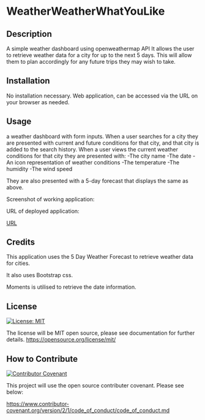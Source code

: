 # WeatherWeatherWhatYouLike

## Description

A simple weather dashboard using openweathermap API
It allows the user to retrieve weather data for a city for up to the next 5 days. This will allow them to plan accordingly for any future trips they may wish to take.

## Installation

No installation necessary. Web application, can be accessed via the URL on your browser as needed.

## Usage

a weather dashboard with form inputs. When a user searches for a city they are presented with current and future conditions for that city, and that city is added to the search history. When a user views the current weather conditions for that city they are presented with: 
-The city name 
-The date 
-An icon representation of weather conditions 
-The temperature 
-The humidity 
-The wind speed 

They are also presented with a 5-day forecast that displays the same as above.

Screenshot of working application: 

URL of deployed application: 

[URL](https://angelina12p.github.io/WeatherWeatherWhatYouLike/)

## Credits 

This application uses the 5 Day Weather Forecast to retrieve weather data for cities.

It also uses Bootstrap css. 

Moments is utilised to retrieve the date information.

## License

[![License: MIT](https://img.shields.io/badge/License-MIT-yellow.svg)](https://opensource.org/licenses/MIT)

The license will be MIT open source, please see documentation for further details.
https://opensource.org/license/mit/


## How to Contribute

[![Contributor Covenant](https://img.shields.io/badge/Contributor%20Covenant-2.1-4baaaa.svg)](code_of_conduct.md)

This project will use the open source contributer covenant. Please see below: 

https://www.contributor-covenant.org/version/2/1/code_of_conduct/code_of_conduct.md
